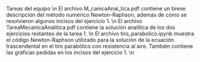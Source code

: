 Tareas del equipo \n
El archivo M_canicaAnal_tica.pdf contiene un breve descripción del método numérico Newton-Raphson, además de cómo se resolvieron algunos incisos del ejercicio 1. \n
El archivo TareaMecanicaAnalitica.pdf contiene la solución analítica de los dos ejercicios restantes de la tarea 1. \n
El archivo tiro_parabolico.ipynb muestra el código Newton-Raphson utilizado para la solución de la ecuación trascendental en el tiro parabólico con resistencia al aire. También contiene las gráficas pedidas en los incisos del ejercicio 1. \n
